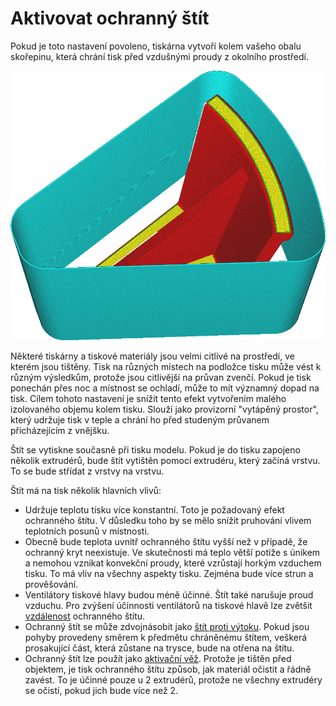 Aktivovat ochranný štít
====
Pokud je toto nastavení povoleno, tiskárna vytvoří kolem vašeho obalu skořepinu, která chrání tisk před vzdušnými proudy z okolního prostředí.

![Okolo modelu se vytiskne ochranný štít](../../../articles/images/draft_shield_enabled.png)

Některé tiskárny a tiskové materiály jsou velmi citlivé na prostředí, ve kterém jsou tištěny. Tisk na různých místech na podložce tisku může vést k různým výsledkům, protože jsou citlivější na průvan zvenčí. Pokud je tisk ponechán přes noc a místnost se ochladí, může to mít významný dopad na tisk. Cílem tohoto nastavení je snížit tento efekt vytvořením malého izolovaného objemu kolem tisku. Slouží jako provizorní "vytápěný prostor", který udržuje tisk v teple a chrání ho před studeným průvanem přicházejícím z vnějšku.

Štít se vytiskne současně při tisku modelu. Pokud je do tisku zapojeno několik extrudérů, bude štít vytištěn pomocí extrudéru, který začíná vrstvu. To se bude střídat z vrstvy na vrstvu.

Štít má na tisk několik hlavních vlivů:
* Udržuje teplotu tisku více konstantní. Toto je požadovaný efekt ochranného štítu. V důsledku toho by se mělo snížit pruhování vlivem teplotních posunů v místnosti.
* Obecně bude teplota uvnitř ochranného štítu vyšší než v případě, že ochranný kryt neexistuje. Ve skutečnosti má teplo větší potíže s únikem a nemohou vznikat konvekční proudy, které vzrůstají horkým vzduchem tisku. To má vliv na všechny aspekty tisku. Zejména bude více strun a prověšování.
* Ventilátory tiskové hlavy budou méně účinné. Štít také narušuje proud vzduchu. Pro zvýšení účinnosti ventilátorů na tiskové hlavě lze zvětšit [vzdálenost](draft_shield_dist.md) ochranného štítu.
* Ochranný štít se může zdvojnásobit jako [štít proti výtoku](../dual/ooze_shield_enabled.md). Pokud jsou pohyby provedeny směrem k předmětu chráněnému štítem, veškerá prosakující část, která zůstane na trysce, bude na otřena na štítu.
* Ochranný štít lze použít jako [aktivační věž](../dual/prime_tower_enable.md). Protože je tištěn před objektem, je tisk ochranného štítu způsob, jak materiál očistit a řádně zavést. To je účinné pouze u 2 extrudérů, protože ne všechny extrudéry se očistí, pokud jich bude více než 2.